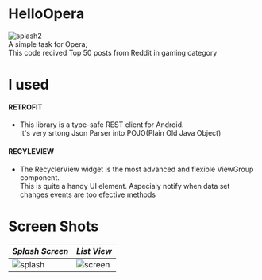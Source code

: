 # HelloOpera
![splash2](https://cloud.githubusercontent.com/assets/11025374/24480685/5a0c76be-14ee-11e7-9be5-4cf1101af4bb.png)  
A simple task for Opera;  
This code recived Top 50 posts from Reddit in gaming category  



# I used 

#### **RETROFIT**
* This library is a type-safe REST client for Android.  
It's very srtong Json Parser into POJO(Plain Old Java Object)

#### **RECYLEVIEW**
* The RecyclerView widget is  the most advanced and flexible ViewGroup component.  
This is quite a handy UI element. Aspecialy notify when data set changes events are too efective methods



#	Screen Shots 

| *Splash Screen*      | *List View* |
| --------- | -----|
| ![splash](https://cloud.githubusercontent.com/assets/11025374/24480827/31f23906-14ef-11e7-899e-51f86bc0e747.png)  | ![screen](https://cloud.githubusercontent.com/assets/11025374/24480829/35891daa-14ef-11e7-839d-db2dba15e86d.png) |




